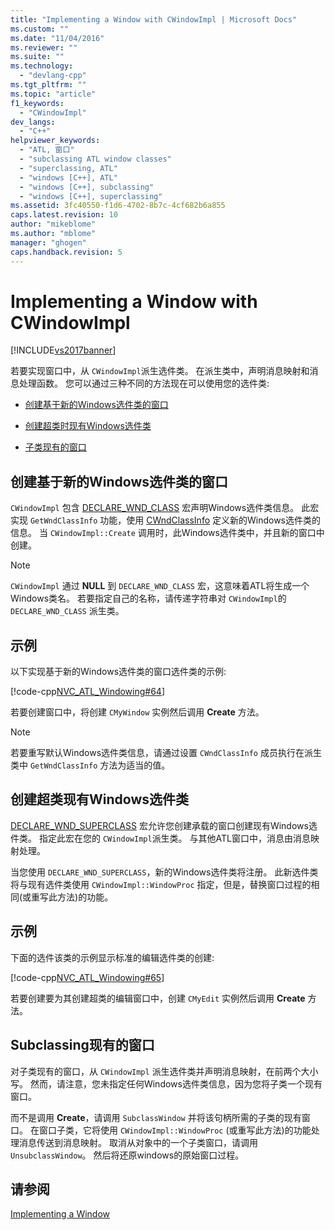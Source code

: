 ```yaml
---
title: "Implementing a Window with CWindowImpl | Microsoft Docs"
ms.custom: ""
ms.date: "11/04/2016"
ms.reviewer: ""
ms.suite: ""
ms.technology: 
  - "devlang-cpp"
ms.tgt_pltfrm: ""
ms.topic: "article"
f1_keywords: 
  - "CWindowImpl"
dev_langs: 
  - "C++"
helpviewer_keywords: 
  - "ATL, 窗口"
  - "subclassing ATL window classes"
  - "superclassing, ATL"
  - "windows [C++], ATL"
  - "windows [C++], subclassing"
  - "windows [C++], superclassing"
ms.assetid: 3fc40550-f1d6-4702-8b7c-4cf682b6a855
caps.latest.revision: 10
author: "mikeblome"
ms.author: "mblome"
manager: "ghogen"
caps.handback.revision: 5
---
```

# Implementing a Window with CWindowImpl
[!INCLUDE[vs2017banner](../assembler/inline/includes/vs2017banner.md)]

若要实现窗口中，从 `CWindowImpl`派生选件类。  在派生类中，声明消息映射和消息处理函数。  您可以通过三种不同的方法现在可以使用您的选件类:  
  
-   [创建基于新的Windows选件类的窗口](#_atl_creating_a_window_based_on_a_new_windows_class)  
  
-   [创建超类时现有Windows选件类](#_atl_superclassing_an_existing_windows_class)  
  
-   [子类现有的窗口](#_atl_subclassing_an_existing_window)  
  
##  <a name="_atl_creating_a_window_based_on_a_new_windows_class"></a> 创建基于新的Windows选件类的窗口  
 `CWindowImpl` 包含 [DECLARE\_WND\_CLASS](../Topic/DECLARE_WND_CLASS.md) 宏声明Windows选件类信息。  此宏实现 `GetWndClassInfo` 功能，使用 [CWndClassInfo](../atl/reference/cwndclassinfo-class.md) 定义新的Windows选件类的信息。  当 `CWindowImpl::Create` 调用时，此Windows选件类中，并且新的窗口中创建。  
  
> [!NOTE]
>  `CWindowImpl` 通过 **NULL** 到 `DECLARE_WND_CLASS` 宏，这意味着ATL将生成一个Windows类名。  若要指定自己的名称，请传递字符串对 `CWindowImpl`的 `DECLARE_WND_CLASS` 派生类。  
  
## 示例  
 以下实现基于新的Windows选件类的窗口选件类的示例:  
  
 [!code-cpp[NVC_ATL_Windowing#64](../atl/codesnippet/CPP/implementing-a-window-with-cwindowimpl_1.h)]  
  
 若要创建窗口中，将创建 `CMyWindow` 实例然后调用 **Create** 方法。  
  
> [!NOTE]
>  若要重写默认Windows选件类信息，请通过设置 `CWndClassInfo` 成员执行在派生类中 `GetWndClassInfo` 方法为适当的值。  
  
##  <a name="_atl_superclassing_an_existing_windows_class"></a> 创建超类现有Windows选件类  
 [DECLARE\_WND\_SUPERCLASS](../Topic/DECLARE_WND_SUPERCLASS.md) 宏允许您创建承载的窗口创建现有Windows选件类。  指定此宏在您的 `CWindowImpl`派生类。  与其他ATL窗口中，消息由消息映射处理。  
  
 当您使用 `DECLARE_WND_SUPERCLASS`，新的Windows选件类将注册。  此新选件类将与现有选件类使用 `CWindowImpl::WindowProc` 指定，但是，替换窗口过程的相同\(或重写此方法\)的功能。  
  
## 示例  
 下面的选件该类的示例显示标准的编辑选件类的创建:  
  
 [!code-cpp[NVC_ATL_Windowing#65](../atl/codesnippet/CPP/implementing-a-window-with-cwindowimpl_2.h)]  
  
 若要创建要为其创建超类的编辑窗口中，创建 `CMyEdit` 实例然后调用 **Create** 方法。  
  
##  <a name="_atl_subclassing_an_existing_window"></a> Subclassing现有的窗口  
 对子类现有的窗口，从 `CWindowImpl` 派生选件类并声明消息映射，在前两个大小写。  然而，请注意，您未指定任何Windows选件类信息，因为您将子类一个现有窗口。  
  
 而不是调用 **Create**，请调用 `SubclassWindow` 并将该句柄所需的子类的现有窗口。  在窗口子类，它将使用 `CWindowImpl::WindowProc` \(或重写此方法\)的功能处理消息传送到消息映射。  取消从对象中的一个子类窗口，请调用 `UnsubclassWindow`。  然后将还原windows的原始窗口过程。  
  
## 请参阅  
 [Implementing a Window](../atl/implementing-a-window.md)